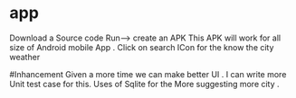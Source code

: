 # app
Download a Source code 
Run--> create an APK 
This APK will work for all size of Android mobile App . 
Click on search ICon for the know the city weather 

#Inhancement 
Given a more time we can make better UI .
I can write more Unit test case for this.
Uses of Sqlite for the More suggesting more city .
